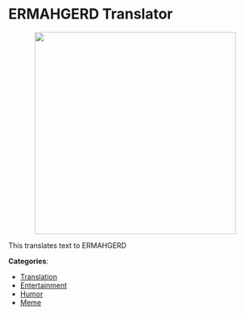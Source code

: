 # ERMAHGERD Translator
<p align="center">
    <img width="400" src="https://raw.githubusercontent.com/apis-list/apis-list/apis/ermahgerd-translator/logo_256x256.png" />
</p>

This translates text to ERMAHGERD



**Categories**:
- [Translation](https://github.com/apis-list/apis-list#translation)
- [Entertainment](https://github.com/apis-list/apis-list#entertainment)
- [Humor](https://github.com/apis-list/apis-list#humor)
- [Meme](https://github.com/apis-list/apis-list#meme)







